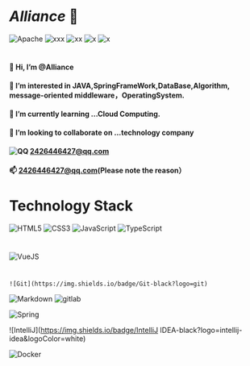  # _Alliance_   :whale: 
![Apache](https://img.shields.io/badge/License-MIT%202.0%20Apache%20Alliance-red?logo=GO?style=flat-square)
![xxx](https://img.shields.io/badge/GitHub-wki-green?logo=github&logoColor=red)
![xx](https://img.shields.io/badge/SpringFrameWook-contribute-brightgreen?logo=Spring)
![x](https://img.shields.io/badge/Tencent-contributor-brightgreen?logo=CodingNinjas)
![x](https://img.shields.io/badge/CloudWeGO-contributor-brightgreen?logo=ByteDance)
# 
#### 👋 Hi, I’m @Alliance 
#### 👀 I’m interested in JAVA,SpringFrameWork,DataBase,Algorithm, message-oriented middleware，OperatingSystem.
#### 🌱 I’m currently learning ...Cloud Computing.
#### 💞️ I’m looking to collaborate on ...technology company
#### ![QQ](https://img.shields.io/badge/QQ-EB1923?logo=tencent-qq&logoColor=white) 2426446427@qq.com
#### 📫 2426446427@qq.com(Please note the reason）
<!-- 
 ![image](https://user-images.githubusercontent.com/72297937/204316638-054b26a2-0223-49f7-9da2-78eda576584e.png) -->

# Technology Stack
![HTML5](https://img.shields.io/badge/HTML5-E34F26.svg?logo=html5&logoColor=white)
![CSS3](https://img.shields.io/badge/CSS3-1572B6.svg?logo=css3&logoColor=white)
![JavaScript](https://img.shields.io/badge/JavaScript-323330.svg?logo=javascript&logoColor=F7DF1E)
![TypeScript](https://img.shields.io/badge/TypeScript-007ACC.svg?logo=typescript&logoColor=white)
#
![VueJS](https://img.shields.io/badge/Vue.js-35495e.svg?logo=vue.js&logoColor=4FC08D)
#
	![Git](https://img.shields.io/badge/Git-black?logo=git)
 ![Markdown](https://img.shields.io/badge/Markdown-000000.svg?logo=markdown&logoColor=white)
 ![gitlab](https://img.shields.io/badge/Gitlab-330f63.svg?logo=gitlab&logoColor=white)



![Spring](https://img.shields.io/badge/Spring-6DB33F.svg?logo=spring&logoColor=white)


![IntelliJ](https://img.shields.io/badge/IntelliJ IDEA-black?logo=intellij-idea&logoColor=white)



![Docker](https://img.shields.io/badge/Docker-2496ED?logo=docker&logoColor=white)









